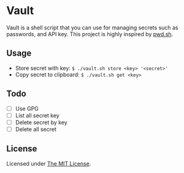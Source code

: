 # Vault
Vault is a shell script that you can use for managing secrets such as passwords, and API key. This project is highly inspired by [pwd.sh](https://github.com/drduh/pwd.sh).

## Usage
- Store secret with key: `$ ./vault.sh store <key> '<secret>'`
- Copy secret to clipboard: `$ ./vault.sh get <key>`

## Todo
- [ ] Use GPG
- [ ] List all secret key
- [ ] Delete secret by key
- [ ] Delete all secret

## License
Licensed under [The MIT License](https://github.com/maarlf/vault/blob/master/LICENSE).
